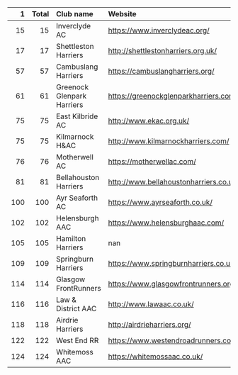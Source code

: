 |   1 |   Total | Club name                  | Website                                |
|----:|--------:|:---------------------------|:---------------------------------------|
|  15 |      15 | Inverclyde AC              | https://www.inverclydeac.org/          |
|  17 |      17 | Shettleston Harriers       | http://shettlestonharriers.org.uk/     |
|  57 |      57 | Cambuslang Harriers        | https://cambuslangharriers.org/        |
|  61 |      61 | Greenock Glenpark Harriers | https://greenockglenparkharriers.com/  |
|  75 |      75 | East Kilbride AC           | http://www.ekac.org.uk/                |
|  75 |      75 | Kilmarnock H&AC            | http://www.kilmarnockharriers.com/     |
|  76 |      76 | Motherwell AC              | https://motherwellac.com/              |
|  81 |      81 | Bellahouston Harriers      | http://www.bellahoustonharriers.co.uk/ |
| 100 |     100 | Ayr Seaforth AC            | https://www.ayrseaforth.co.uk/         |
| 102 |     102 | Helensburgh AAC            | https://www.helensburghaac.com/        |
| 105 |     105 | Hamilton Harriers          | nan                                    |
| 109 |     109 | Springburn Harriers        | https://www.springburnharriers.co.uk/  |
| 114 |     114 | Glasgow FrontRunners       | https://www.glasgowfrontrunners.org/   |
| 116 |     116 | Law & District AAC         | http://www.lawaac.co.uk/               |
| 118 |     118 | Airdrie Harriers           | http://airdrieharriers.org/            |
| 122 |     122 | West End RR                | https://www.westendroadrunners.co.uk/  |
| 124 |     124 | Whitemoss AAC              | https://whitemossaac.co.uk/            |